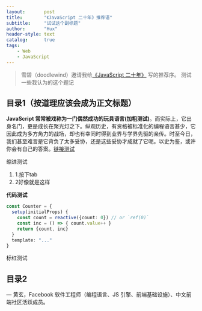 ```yaml
---
layout:       post
title:        "《JavaScript 二十年》推荐语"
subtitle:     "试试这个副标题"
author:       "Hux"
header-style: text
catalog:      true
tags:
    - Web
    - JavaScript
---
```


> 雪碧（doodlewind）邀请我给[《JavaScript 二十年》](https://zhuanlan.zhihu.com/p/373065151) 写的推荐序。
> 测试一些我认为的这个题记

目录1（按道理应该会成为正文标题）
------

**JavaScript 常常被戏称为一门偶然成功的玩具语言(加粗测试)**。而实际上，它出身名门，更是成长在聚光灯之下。纵观历史，有资格被标准化的编程语言甚少，它因此成为多方角力的战场，却也有幸同时得到业界与学界先驱的亲传。时至今日，我们甚至难言是它背负了太多妥协，还是这些妥协才成就了它呢。以史为鉴，或许你会有自己的答案。[链接测试](https://github.com/candycat1992/candycat1992.github.io/tree/master/_posts)

缩进测试
1.  1.按下tab
2.  2好像就是这样

**代码测试**
```ts
const Counter = {
  setup(initialProps) {
    const count = reactive({count: 0}) // or `ref(0)`
    const inc = () => { count.value++ }
    return {count, inc}
  }
  template: "..."
}
```
标红测试


目录2
------

— 黄玄，Facebook 软件工程师（编程语言、JS 引擎、前端基础设施）、中文前端社区活跃成员。
